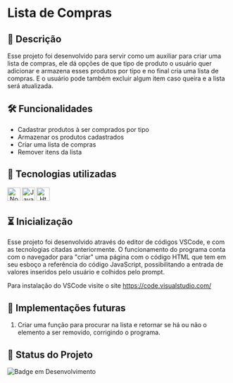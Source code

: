# Lista de Compras

## 📖  Descrição

Esse projeto foi desenvolvido para servir como um auxiliar para criar uma lista de compras, ele dá opções de que tipo de produto o usuário quer adicionar e armazena esses produtos por tipo e no final cria uma lista de compras. E o usuário pode também excluir algum item caso queira e a lista será atualizada.

## 🛠️ Funcionalidades

- Cadastrar produtos à ser comprados por tipo
- Armazenar os produtos cadastrados 
- Criar uma lista de compras
- Remover itens da lista

## 👾 Tecnologias utilizadas 
<div align="center">
<img align="left" alt="Node" height="30" width="30" src="https://cdn.jsdelivr.net/gh/devicons/devicon@latest/icons/nodejs/nodejs-original.svg">
<img align="left" alt="Javascript" height="30" width="30" src="https://cdn.jsdelivr.net/gh/devicons/devicon@latest/icons/javascript/javascript-original.svg">
<img align="left" alt="Html" height="30" width="30" src="https://cdn.jsdelivr.net/gh/devicons/devicon@latest/icons/html5/html5-original.svg">

</div>
<br/><br/>

## ⏳ Inicialização

Esse projeto foi desenvolvido através do editor de códigos VSCode, e com as tecnologias citadas anteriormente. O funcionamento do programa conta com o navegador para "criar" uma página com o código HTML que tem em seu esboço a referência do código JavaScript, possibilitando a entrada de valores inseridos pelo usuário e colhidos pelo prompt. 

Para instalação do VSCode visite o site https://code.visualstudio.com/

## 🔮 Implementações futuras
1. Criar uma função para procurar na lista e retornar se há ou não o elemento a ser removido, corrigindo o programa.

## 🔎 Status do Projeto

![Badge em Desenvolvimento](https://img.shields.io/badge/Status-Em%20Desenvolvimento-green)
